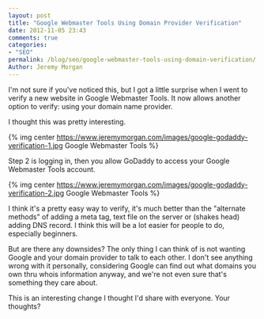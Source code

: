 ```yaml
---
layout: post
title: "Google Webmaster Tools Using Domain Provider Verification"
date: 2012-11-05 23:43
comments: true
categories:
- "SEO"
permalink: /blog/seo/google-webmaster-tools-using-domain-verification/
Author: Jeremy Morgan
---
```

I'm not sure if you've noticed this, but I got a little surprise when I went to verify a new website in Google Webmaster Tools. It now allows another option to verify: using your domain name provider.
<!-- more -->
I thought this was pretty interesting.

{% img center https://www.jeremymorgan.com/images/google-godaddy-verification-1.jpg Google Webmaster Tools %}

Step 2 is logging in, then you allow GoDaddy to access your Google Webmaster Tools account. 

{% img center https://www.jeremymorgan.com/images/google-godaddy-verification-2.jpg Google Webmaster Tools %}

I think it's a pretty easy way to verify, it's much better than the "alternate methods" of adding a meta tag, text file on the server or (shakes head) adding DNS record. I think this will be a lot easier for people to do, especially beginners. 

But are there any downsides? The only thing I can think of is not wanting Google and your domain provider to talk to each other. I don't see anything wrong with it personally, considering Google can find out what domains you own thru whois information anyway, and we're not even sure that's something they care about. 

This is an interesting change I thought I'd share with everyone. Your thoughts? 